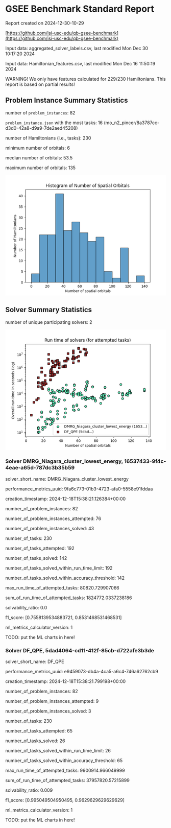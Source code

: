 # GSEE Benchmark Standard Report

Report created on 2024-12-30-10-29

[https://github.com/isi-usc-edu/qb-gsee-benchmark](https://github.com/isi-usc-edu/qb-gsee-benchmark)

Input data: aggregated_solver_labels.csv, last modified Mon Dec 30 10:17:20 2024

Input data: Hamiltonian_features.csv, last modified Mon Dec 16 11:50:19 2024

WARNING!  We only have features calculated for 229/230 Hamiltonians. This report is based on partial results!

## Problem Instance Summary Statistics

number of `problem_instances`: 82

`problem_instance.json` with the most tasks: 16 (mo_n2_pincer/8a3787cc-d3d0-42a8-d9a9-7de2aed45208)

number of Hamiltonians (i.e., tasks): 230

minimum number of orbitals: 6

median number of orbitals: 53.5

maximum number of orbitals: 135

![Number of orbitals histogram](num_orbitals_histogram.png)

## Solver Summary Statistics

number of unique participating solvers: 2

![Solver scatter plot](solver_scatter_plot.png)

### Solver DMRG_Niagara_cluster_lowest_energy, 16537433-9f4c-4eae-a65d-787dc3b35b59

solver_short_name: DMRG_Niagara_cluster_lowest_energy

performance_metrics_uuid: 9fa6c773-01b3-4723-afa0-5558e91fddaa

creation_timestamp: 2024-12-18T15:38:21.126384+00:00

number_of_problem_instances: 82

number_of_problem_instances_attempted: 76

number_of_problem_instances_solved: 43

number_of_tasks: 230

number_of_tasks_attempted: 192

number_of_tasks_solved: 142

number_of_tasks_solved_within_run_time_limit: 192

number_of_tasks_solved_within_accuracy_threshold: 142

max_run_time_of_attempted_tasks: 80820.729907066

sum_of_run_time_of_attempted_tasks: 1824772.0337238186

solvability_ratio: 0.0

f1_score: [0.7558139534883721, 0.8531468531468531]

ml_metrics_calculator_version: 1

TODO:  put the ML charts in here!

### Solver DF_QPE, 5dad4064-cd11-412f-85cb-d722afe3b3de

solver_short_name: DF_QPE

performance_metrics_uuid: e9459073-db4a-4ca5-a6c4-746a62762cb9

creation_timestamp: 2024-12-18T15:38:21.799198+00:00

number_of_problem_instances: 82

number_of_problem_instances_attempted: 9

number_of_problem_instances_solved: 3

number_of_tasks: 230

number_of_tasks_attempted: 65

number_of_tasks_solved: 26

number_of_tasks_solved_within_run_time_limit: 26

number_of_tasks_solved_within_accuracy_threshold: 65

max_run_time_of_attempted_tasks: 9900914.966049999

sum_of_run_time_of_attempted_tasks: 37957820.57215899

solvability_ratio: 0.009

f1_score: [0.995049504950495, 0.9629629629629629]

ml_metrics_calculator_version: 1

TODO:  put the ML charts in here!

